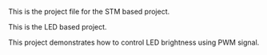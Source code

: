 This is the project file for the STM based project.

This is the LED based project.

This project demonstrates how to control LED brightness using PWM signal. 
